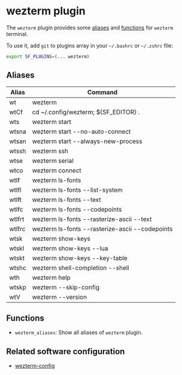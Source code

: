 # wezterm plugin

The `wezterm` plugin provides some [aliases](#aliases) and [functions](#functions) for `wezterm` terminal.

To use it, add `git` to plugins array in your `~/.bashrc` or `~/.zshrc` file:

```sh
export SF_PLUGINS=(... wezterm)
```

## Aliases

| Alias  | Command                                         |
| ------ | ----------------------------------------------- |
| wt     | wezterm                                         |
| wtCf   | cd ~/.config/wezterm; ${SF_EDITOR} .            |
| wts    | wezterm start                                   |
| wtsna  | wezterm start --no-auto-connect                 |
| wtsan  | wezterm start --always-new-process              |
| wtssh  | wezterm ssh                                     |
| wtse   | wezterm serial                                  |
| wtco   | wezterm connect                                 |
| wtlf   | wezterm ls-fonts                                |
| wtlfl  | wezterm ls-fonts --list-system                  |
| wtlft  | wezterm ls-fonts --text                         |
| wtlfc  | wezterm ls-fonts --codepoints                   |
| wtlfrt | wezterm ls-fonts --rasterize-ascii --text       |
| wtlfrc | wezterm ls-fonts --rasterize-ascii --codepoints |
| wtsk   | wezterm show-keys                               |
| wtskl  | wezterm show-keys --lua                         |
| wtskt  | wezterm show-keys --key-table                   |
| wtshc  | wezterm shell-completion --shell                |
| wth    | wezterm help                                    |
| wtskp  | wezterm --skip-config                           |
| wtV    | wezterm --version                               |

## Functions

- `wezterm_aliases`: Show all aliases of `wezterm` plugin.

## Related software configuration

- [wezterm-config](https://github.com/Hdoc1509/wezterm-config)

